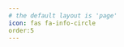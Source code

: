 ```yaml
---
# the default layout is 'page'
icon: fas fa-info-circle
order:5
---
```

<script>
window.location.href = "https://cv.cbritezm.com";
</script>
